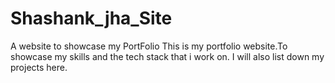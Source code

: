 # Shashank_jha_Site
A website to showcase my PortFolio
This is my portfolio website.To showcase my skills and the tech stack that i work on.
I will also list down my projects here. 
